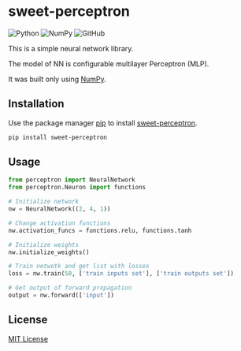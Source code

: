 # sweet-perceptron
![Python](https://img.shields.io/badge/Python-%3E%3D3.8-brightgreen)
![NumPy](https://img.shields.io/badge/NumPy-%3E%3D1.15-blue)
![GitHub](https://img.shields.io/github/license/SweetBubaleXXX/sweet-perceptron)

This is a simple neural network library.

The model of NN is configurable multilayer Perceptron (MLP).

It was built only using [NumPy](https://numpy.org/).

## Installation

Use the package manager [pip](https://pip.pypa.io/en/stable/) to install [sweet-perceptron](https://pypi.org/project/sweet-perceptron).

```bash
pip install sweet-perceptron
```

## Usage

```python
from perceptron import NeuralNetwork
from perceptron.Neuron import functions

# Initialize network
nw = NeuralNetwork((2, 4, 1))

# Change activation functions
nw.activation_funcs = functions.relu, functions.tanh

# Initialize weights
nw.initialize_weights()

# Train netwotk and get list with losses
loss = nw.train(50, ['train inputs set'], ['train outputs set'])

# Get output of forward propagation
output = nw.forward(['input'])
```

## License

[MIT License](https://github.com/SweetBubaleXXX/sweet-perceptron/blob/main/LICENSE)